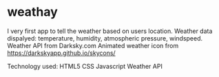# weathay
I very first app to tell the weather based on users location.
Weather data dispalyed: temperature, humidity, atmospheric pressure, windspeed.
Weather API from Darksky.com
Animated weather icon from https://darkskyapp.github.io/skycons/

Technology used:
HTML5
CSS
Javascript
Weather API
